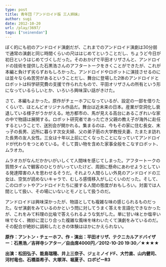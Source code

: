 ```yaml
---
type: post
title: 青年団『アンドロイド版 三人姉妹』
author: sugi
date: 2012-10-20
url: /play/3697/
tags: ["seinendan"]
---
```

ぼく的にも初のアンドロイド演劇だが、これまでのアンドロイド演劇は30分弱で通常の演劇と同じ時間くらいの尺ははじめてということだし、ちょうど今日が初日というはじめてづくしだった。そのおかげで平田オリザさんと、アンドロイドの技術を提供した石黒浩さんのアフタートークをきくことができたが、これが本編と負けず劣らずおもしろかった。アンドロイドやロボットに演技させるのには並々ならぬ苦労があるということだし、舞台に登場した2体のアンドロイドとロボットは科学研究費の支援で作られたもので、平田オリザさんの所有という形になっているらしいとか、いろいろ興味深い話がきけた。

さて、本編もよかった。原作がチェーホフになっているが、設定の一部を借りたくらいで、ほとんどオリジナル作品だ。舞台は近未来の日本。産業が空洞化し衰退している様子がうかがえる。地方都市の、馬が見える高台にあるこぎれいな家の中で物語は展開する。ロボット研究者であった亡き父親の教え子が海外に赴任するということで、送別会が開かれる。集まるのは、今もその家に住む長女、末っ子の長男、近所に暮らす次女夫婦、父の弟子筋の大学教授夫妻、たまたま訪れた長男の友人女性。三女は十年以上前に亡くなったことになっていてアンドロイドが代わりをつとめている。そして買い物を含めた家事全般をこなすロボット、ムラオカ。

ムラオカがなんだかかいがいしくて人間味を感じてしまった。アフタートークの質問タイムで観客のひとりがいっていたけど、周囲に懸命にあわせようとしている発達障害の人を思わせるそうだ。それより人間らしい外見のアンドロイドの三女は、空気が読めないキャラで、むしろ感情移入がしにくいのだった。そして、このロボットやアンドロイドたちに接する人間の態度がおもしろい。対面では人間として扱い、その場にいないとモノとして扱うのだ。

アンドロイドは興味深かったが、物語としても複雑な味の感じられるものだった。なぜ演劇をみているのかという問に対してうまく答えを言語化できなかったが、これをみて料理の比喩で答えられるような気がした。単に甘い味とか塩辛い味でなく、微妙に混じり合った複雑な風味を味わいたくて演劇をみているのだ。その配合が絶妙に調和したときの体験はほかにかえられない。

**原作：アントン・チェーホフ、作・演出：平田オリザ、テクニカルアドバイザー：石黒浩／吉祥寺シアター／自由席4000円／2012-10-20 19:30／★★★★**

**出演：松田弘子、能島瑞穂、井上三奈子、ジェミノイドF、大竹直、山内健司、河村竜也、石橋亜希子、大塚洋、堀夏子、ロボピーR3**
